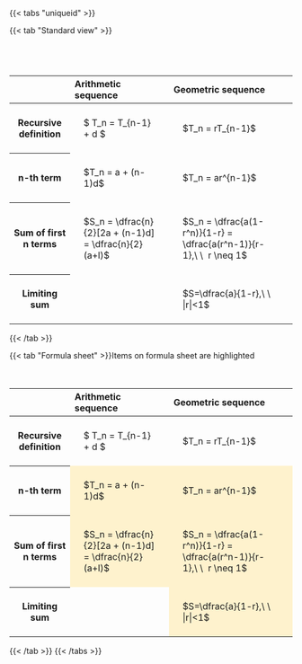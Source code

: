 ---
---

{{< tabs "uniqueid" >}}

{{< tab "Standard view" >}}

#  
<br>
<style type="text/css">
#T_74427 th.col_heading {
  text-align: left;
  font-size: 1em;
}
#T_74427 td {
  text-align: left;
  font-size: 1em;
  padding: 1.5em;
}
#T_74427_row0_col0, #T_74427_row0_col1, #T_74427_row1_col0, #T_74427_row1_col1, #T_74427_row2_col0, #T_74427_row2_col1, #T_74427_row3_col0, #T_74427_row3_col1 {
  white-space: pre-wrap;
}
</style>
<table id="T_74427">
  <thead>
    <tr>
      <th class="blank level0" >&nbsp;</th>
      <th id="T_74427_level0_col0" class="col_heading level0 col0" >Arithmetic sequence</th>
      <th id="T_74427_level0_col1" class="col_heading level0 col1" >Geometric sequence</th>
    </tr>
  </thead>
  <tbody>
    <tr>
      <th id="T_74427_level0_row0" class="row_heading level0 row0" >Recursive definition</th>
      <td id="T_74427_row0_col0" class="data row0 col0" >$ T_n = T_{n-1} + d $</td>
      <td id="T_74427_row0_col1" class="data row0 col1" >$T_n = rT_{n-1}$</td>
    </tr>
    <tr>
      <th id="T_74427_level0_row1" class="row_heading level0 row1" >n-th term</th>
      <td id="T_74427_row1_col0" class="data row1 col0" >$T_n = a + (n-1)d$</td>
      <td id="T_74427_row1_col1" class="data row1 col1" >$T_n = ar^{n-1}$</td>
    </tr>
    <tr>
      <th id="T_74427_level0_row2" class="row_heading level0 row2" >Sum of first n terms</th>
      <td id="T_74427_row2_col0" class="data row2 col0" >$S_n = \dfrac{n}{2}[2a + (n-1)d] = \dfrac{n}{2}(a+l)$</td>
      <td id="T_74427_row2_col1" class="data row2 col1" >$S_n = \dfrac{a(1-r^n)}{1-r} = \dfrac{a(r^n-1)}{r-1},\ \  r \neq 1$</td>
    </tr>
    <tr>
      <th id="T_74427_level0_row3" class="row_heading level0 row3" >Limiting sum</th>
      <td id="T_74427_row3_col0" class="data row3 col0" ></td>
      <td id="T_74427_row3_col1" class="data row3 col1" >$S=\dfrac{a}{1-r},\ \ |r|<1$</td>
    </tr>
  </tbody>
</table>
{{< /tab >}}

{{< tab "Formula sheet" >}}Items on formula sheet are highlighted
<br><br><br>
<style type="text/css">
#T_42751 th.col_heading {
  text-align: left;
  font-size: 1em;
}
#T_42751 td {
  text-align: left;
  font-size: 1em;
  padding: 1.5em;
}
#T_42751_row0_col0, #T_42751_row0_col1, #T_42751_row3_col0 {
  white-space: pre-wrap;
}
#T_42751_row1_col0, #T_42751_row1_col1, #T_42751_row2_col0, #T_42751_row2_col1, #T_42751_row3_col1 {
  background-color: rgba(255,194,10, 0.2);
  white-space: pre-wrap;
}
</style>
<table id="T_42751">
  <thead>
    <tr>
      <th class="blank level0" >&nbsp;</th>
      <th id="T_42751_level0_col0" class="col_heading level0 col0" >Arithmetic sequence</th>
      <th id="T_42751_level0_col1" class="col_heading level0 col1" >Geometric sequence</th>
    </tr>
  </thead>
  <tbody>
    <tr>
      <th id="T_42751_level0_row0" class="row_heading level0 row0" >Recursive definition</th>
      <td id="T_42751_row0_col0" class="data row0 col0" >$ T_n = T_{n-1} + d $</td>
      <td id="T_42751_row0_col1" class="data row0 col1" >$T_n = rT_{n-1}$</td>
    </tr>
    <tr>
      <th id="T_42751_level0_row1" class="row_heading level0 row1" >n-th term</th>
      <td id="T_42751_row1_col0" class="data row1 col0" >$T_n = a + (n-1)d$</td>
      <td id="T_42751_row1_col1" class="data row1 col1" >$T_n = ar^{n-1}$</td>
    </tr>
    <tr>
      <th id="T_42751_level0_row2" class="row_heading level0 row2" >Sum of first n terms</th>
      <td id="T_42751_row2_col0" class="data row2 col0" >$S_n = \dfrac{n}{2}[2a + (n-1)d] = \dfrac{n}{2}(a+l)$</td>
      <td id="T_42751_row2_col1" class="data row2 col1" >$S_n = \dfrac{a(1-r^n)}{1-r} = \dfrac{a(r^n-1)}{r-1},\ \  r \neq 1$</td>
    </tr>
    <tr>
      <th id="T_42751_level0_row3" class="row_heading level0 row3" >Limiting sum</th>
      <td id="T_42751_row3_col0" class="data row3 col0" ></td>
      <td id="T_42751_row3_col1" class="data row3 col1" >$S=\dfrac{a}{1-r},\ \ |r|<1$</td>
    </tr>
  </tbody>
</table>
{{< /tab >}}
{{< /tabs >}}